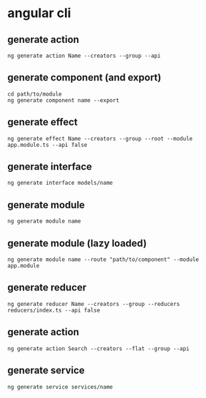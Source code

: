 # angular cli

## generate action
```
ng generate action Name --creators --group --api
```

## generate component (and export)
```
cd path/to/module
ng generate component name --export
```

## generate effect
```
ng generate effect Name --creators --group --root --module app.module.ts --api false
```
## generate interface
```
ng generate interface models/name
```

## generate module
```
ng generate module name
```

## generate module (lazy loaded)
```
ng generate module name --route "path/to/component" --module app.module
```

## generate reducer
```
ng generate reducer Name --creators --group --reducers reducers/index.ts --api false
```

## generate action
```
ng generate action Search --creators --flat --group --api
```

## generate service
```
ng generate service services/name
```
